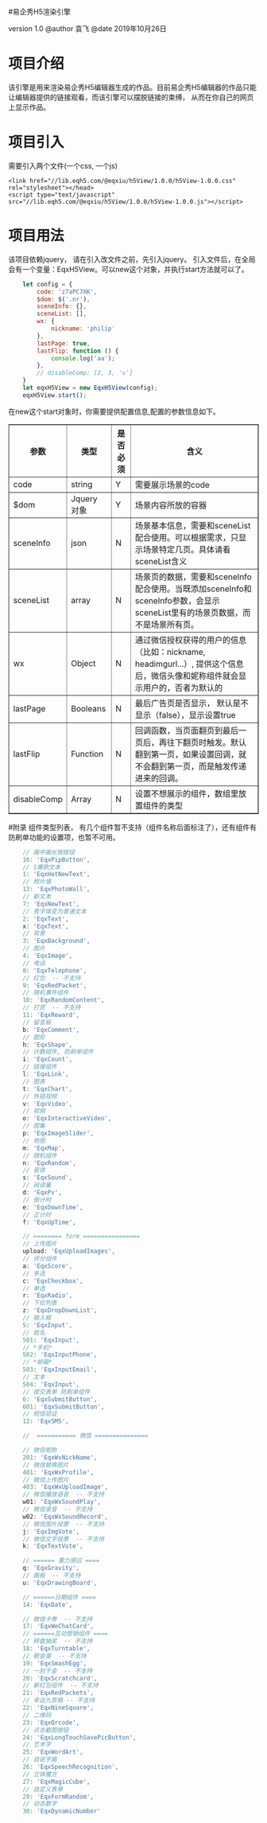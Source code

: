 #易企秀H5渲染引擎

version 1.0
    @author 袁飞
    @date 2019年10月26日

# 项目介绍
该引擎是用来渲染易企秀H5编辑器生成的作品。目前易企秀H5编辑器的作品只能让编辑器提供的链接观看，而该引擎可以摆脱链接的束缚，
从而在你自己的网页上显示作品。

# 项目引入
需要引入两个文件(一个css, 一个js)

```
<link href="//lib.eqh5.com/@eqxiu/h5View/1.0.0/h5View-1.0.0.css" rel="stylesheet"></head>
<script type="text/javascript" src="//lib.eqh5.com/@eqxiu/h5View/1.0.0/h5View-1.0.0.js"></script>
```

# 项目用法
该项目依赖jquery， 请在引入改文件之前，先引入jquery。
引入文件后，在全局会有一个变量：EqxH5View。可以new这个对象，并执行start方法就可以了。
```javascript
    let config = {
        code: 'z7aPC7XK',
        $dom: $('.nr'),
        sceneInfo: {},
        sceneList: [],
        wx: {
            nickname: 'philip'
        },
        lastPage: true,
        lastFlip: function () {
            console.log('aa');
        },
        // disableComp: [2, 3, 'v']
    }
    let eqxH5View = new EqxH5View(config);
    eqxH5View.start();
```
在new这个start对象时，你需要提供配置信息,配置的参数信息如下。

<table border="1">
    <tbody>
    <tr>
        <th>参数</th>
        <th>类型</th>
        <th>是否必须</th>
        <th>含义</th>
    </tr>
    <tr>
        <td>code</td>
        <td>string</td>
        <td>Y</td>
        <td>需要展示场景的code</td>
    </tr>
    <tr>
        <td>$dom</td>
        <td>Jquery 对象</td>
        <td>Y</td>
        <td>场景内容所放的容器</td>
    </tr>
    <tr>
        <td>sceneInfo</td>
        <td>json</td>
        <td>N</td>
        <td>场景基本信息，需要和sceneList配合使用。可以根据需求，只显示场景特定几页。具体请看sceneList含义</td>
    </tr>
    <tr>
        <td>sceneList</td>
        <td>array</td>
        <td>N</td>
        <td>场景页的数据，需要和sceneInfo配合使用。当既添加sceneInfo和sceneInfo参数，会显示sceneList里有的场景页数据，而不是场景所有页。</td>
    </tr>
    <tr>
        <td>wx</td>
        <td>Object</td>
        <td>N</td>
        <td>通过微信授权获得的用户的信息（比如：nickname, headimgurl...）, 提供这个信息后，微信头像和妮称组件就会显示用户的，否者为默认的</td>
    </tr>
    <tr>
        <td>lastPage</td>
        <td>Booleans</td>
        <td>N</td>
        <td>最后广告页是否显示， 默认是不显示（false），显示设置true</td>
    </tr>
    <tr>
        <td>lastFlip</td>
        <td>Function</td>
        <td>N</td>
        <td>回调函数，当页面翻页到最后一页后，再往下翻页时触发。默认翻到第一页，如果设置回调，就不会翻到第一页，而是触发传递进来的回调。</td>
    </tr>
    <tr>
        <td>disableComp</td>
        <td>Array</td>
        <td>N</td>
        <td>设置不想展示的组件，数组里放置组件的类型</td>
    </tr>
    </tbody>
</table>



#附录
组件类型列表， 有几个组件暂不支持（组件名称后面标注了），还有组件有防刷单功能的设置项，也暂不可用。

```javascript
    // 画中画长按按钮
    16: 'EqxPipButton',
    // 1爆款文本
    1: 'EqxHotNewText',
    // 照片墙
    13: 'EqxPhotoWall',
    // 新文本
    7: 'EqxNewText',
    // 秀字体变为普通文本
    2: 'EqxText',
    x: 'EqxText',
    // 背景
    3: 'EqxBackground',
    // 图片
    4: 'EqxImage',
    // 电话
    8: 'EqxTelephone',
    // 红包  -- 不支持
    9: 'EqxRedPacket',
    // 随机事件组件
    10: 'EqxRandomContent',
    // 打赏  -- 不支持
    11: 'EqxReward',
    // 留言板
    b: 'EqxComment',
    // 图形
    h: 'EqxShape',
    // 计数组件, 防刷单组件
    i: 'EqxCount',
    // 链接组件
    l: 'EqxLink',
    // 图表
    t: 'EqxChart',
    // 外链视频
    v: 'EqxVideo',
    // 视频
    o: 'EqxInteractiveVideo',
    // 图集
    p: 'EqxImageSlider',
    // 地图
    m: 'EqxMap',
    // 随机组件
    n: 'EqxRandom',
    // 音效
    s: 'EqxSound',
    // 阅读量
    d: 'EqxPv',
    // 倒计时
    e: 'EqxDownTime',
    // 正计时
    f: 'EqxUpTime',

    // ======== form ================
    // 上传图片
    upload: 'EqxUploadImages',
    // 评分组件
    a: 'EqxScore',
    // 多选
    c: 'EqxCheckbox',
    // 单选
    r: 'EqxRadio',
    // 下拉列表
    z: 'EqxDropDownList',
    // 输入框
    5: 'EqxInput',
    // 姓名
    501: 'EqxInput',
    // *手机*
    502: 'EqxInputPhone',
    // *邮箱*
    503: 'EqxInputEmail',
    // 文本
    504: 'EqxInput',
    // 提交表单 防刷单组件
    6: 'EqxSubmitButton',
    601: 'EqxSubmitButton',
    // 短信验证
    12: 'EqxSMS',

    //  =========== 微信 ===============

    // 微信昵称
    201: 'EqxWxNickName',
    // 微信替换图片
    401: 'EqxWxProfile',
    // 微信上传图片
    403: 'EqxWxUploadImage',
    // 微信播放语音  -- 不支持
    w01: 'EqxWxSoundPlay',
    // 微信录音  -- 不支持
    w02: 'EqxWxSoundRecord',
    // 微信图片投票  -- 不支持
    j: 'EqxImgVote',
    // 微信文字投票  -- 不支持
    k: 'EqxTextVote',

    // ====== 重力感应 ====
    q: 'EqxGravity',
    // 画板  -- 不支持
    u: 'EqxDrawingBoard',

    // ======日期组件 ====
    14: 'EqxDate',

    // 微信卡券  -- 不支持
    17: 'EqxWeChatCard',
    // ======互动营销组件 ====
    // 转盘抽奖  -- 不支持
    18: 'EqxTurntable',
    // 砸金蛋  -- 不支持
    19: 'EqxSmashEgg',
    // 一刮千金  -- 不支持
    20: 'EqxScratchcard',
    // 新红包组件  -- 不支持
    21: 'EqxRedPackets',
    // 幸运九宫格 -- 不支持
    22: 'EqxNineSquare',
    // 二维码
    23: 'EqxQrcode',
    // 点击截图按钮
    24: 'EqxLongTouchSavePicButton',
    // 艺术字
    25: 'EqxWordArt',
    // 自说字画
    26: 'EqxSpeechRecognition',
    // 立体魔方
    27: 'EqxMagicCube',
    // 自定义表单
    29: 'EqxFormRandom',
    // 动态数字
    30: 'EqxDynamicNumber'
```